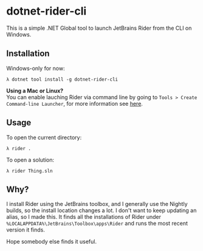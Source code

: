 # dotnet-rider-cli

This is a simple .NET Global tool to launch JetBrains Rider from the CLI on Windows.

## Installation

Windows-only for now:

```shell
λ dotnet tool install -g dotnet-rider-cli
```

**Using a Mac or Linux?**  
You can enable lauching Rider via command line by going to `Tools > Create Command-line Launcher`, for more information see [here](https://www.jetbrains.com/help/rider/Working_with_the_IDE_Features_from_Command_Line.html).

## Usage

To open the current directory:
```shell
λ rider .
```
To open a solution:
```shell
λ rider Thing.sln
```

## Why?

I install Rider using the JetBrains toolbox, and I generally
use the Nightly builds, so the install location changes
a lot. I don't want to keep updating an alias, so I made this.
It finds all the installations of Rider under
`%LOCALAPPDATA%\JetBrains\Toolbox\apps\Rider` and runs
the most recent version it finds.

Hope somebody else finds it useful.
